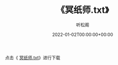 ﻿---
title:  《冥纸师.txt》
date:   2022-01-02T00:00:00+00:00
author: 听松阁
layout: post
permalink: /冥纸师/
categories: 小说
tags: [小说]
---

点击《 [冥纸师.txt](http://img.660000.xyz/bookstukust/book/bntxt/10/冥纸师.txt)》进行下载